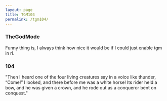 ```yaml
---
layout: page
title: TGM104
permalink: /tgm104/
---
```


### TheGodMode

Funny thing is, I always think how nice it would be if I could just enable tgm in rl.

### 104

"Then I heard one of the four living creatures say in a voice like thunder, “Come!” 
I looked, and there before me was a white horse! Its rider held a bow, and he was 
given a crown, and he rode out as a conqueror bent on conquest."
